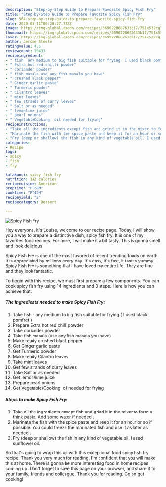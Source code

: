 ```yaml
---
description: "Step-by-Step Guide to Prepare Favorite Spicy Fish Fry"
title: "Step-by-Step Guide to Prepare Favorite Spicy Fish Fry"
slug: 564-step-by-step-guide-to-prepare-favorite-spicy-fish-fry
date: 2020-08-11T00:28:27.722Z
image: https://img-global.cpcdn.com/recipes/3690220687633b17/751x532cq70/spicy-fish-fry-recipe-main-photo.jpg
thumbnail: https://img-global.cpcdn.com/recipes/3690220687633b17/751x532cq70/spicy-fish-fry-recipe-main-photo.jpg
cover: https://img-global.cpcdn.com/recipes/3690220687633b17/751x532cq70/spicy-fish-fry-recipe-main-photo.jpg
author: Jerome Steele
ratingvalue: 4.6
reviewcount: 19433
recipeingredient:
- " fish  any medium to big fish suitable for frying  I used black pomfret "
- " Extra hot red chilli powder"
- " coriander powder"
- " fish masala use any fish masala you have"
- " crushed black pepper"
- " Ginger garlic paste"
- " Turmeric powder"
- " Cilantro leaves"
- " mint leaves"
- " few strands of curry leaves"
- " Salt or as needed"
- " lemonlime juice"
- " pearl onions"
- " VegetableCooking  oil needed for frying"
recipeinstructions:
- "Take all the ingredients except fish and grind it in the mixer to form a think paste. Add some water if needed ."
- "Marinate the fish with the spice paste and keep it for an hour or so if possible. You could freeze the marinated fish and use it as later as needed ."
- "Fry (deep or shallow) the fish in any kind of vegetable oil. I used sunflower oil."
categories:
- Recipe
tags:
- spicy
- fish
- fry

katakunci: spicy fish fry 
nutrition: 142 calories
recipecuisine: American
preptime: "PT28M"
cooktime: "PT42M"
recipeyield: "2"
recipecategory: Dessert

---
```



![Spicy Fish Fry](https://img-global.cpcdn.com/recipes/3690220687633b17/751x532cq70/spicy-fish-fry-recipe-main-photo.jpg)

Hey everyone, it's Louise, welcome to our recipe page. Today, I will show you a way to prepare a distinctive dish, spicy fish fry. It is one of my favorites food recipes. For mine, I will make it a bit tasty. This is gonna smell and look delicious.

Spicy Fish Fry is one of the most favored of recent trending foods on earth. It is appreciated by millions every day. It's easy, it's fast, it tastes yummy. Spicy Fish Fry is something that I have loved my entire life. They are fine and they look fantastic.




To begin with this recipe, we must first prepare a few components. You can cook spicy fish fry using 14 ingredients and 3 steps. Here is how you can achieve that.

<!--inarticleads1-->

##### The ingredients needed to make Spicy Fish Fry:

1. Take  fish - any medium to big fish suitable for frying ( I used black pomfret )
1. Prepare  Extra hot red chilli powder
1. Take  coriander powder
1. Take  fish masala (use any fish masala you have)
1. Make ready  crushed black pepper
1. Get  Ginger garlic paste
1. Get  Turmeric powder
1. Make ready  Cilantro leaves
1. Take  mint leaves
1. Get  few strands of curry leaves
1. Take  Salt or as needed
1. Get  lemon/lime juice
1. Prepare  pearl onions
1. Get  Vegetable/Cooking  oil needed for frying




<!--inarticleads2-->

##### Steps to make Spicy Fish Fry:

1. Take all the ingredients except fish and grind it in the mixer to form a think paste. Add some water if needed .
1. Marinate the fish with the spice paste and keep it for an hour or so if possible. You could freeze the marinated fish and use it as later as needed .
1. Fry (deep or shallow) the fish in any kind of vegetable oil. I used sunflower oil.




So that's going to wrap this up with this exceptional food spicy fish fry recipe. Thank you very much for reading. I'm confident that you will make this at home. There is gonna be more interesting food in home recipes coming up. Don't forget to save this page on your browser, and share it to your family, friends and colleague. Thank you for reading. Go on get cooking!
